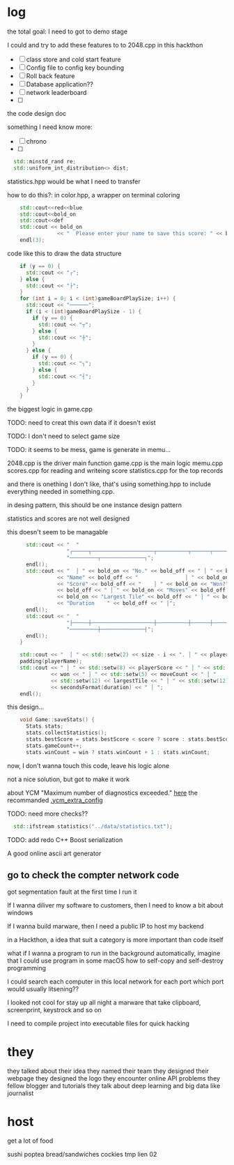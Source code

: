 log
================================================================================
the total goal: I need to got to demo stage

I could and try to add these features to to 2048.cpp in this hackthon
- [ ] class store and cold start feature
- [ ] Config file to config key bounding
- [ ] Roll back feature
- [ ] Database application??
- [ ] network leaderboard
- [ ]

the code design doc

something I need know more:
- [ ] chrono
- [ ]

```cpp
  std::minstd_rand re;
  std::uniform_int_distribution<> dist;
```

statistics.hpp would be what I need to transfer

how to do this?: in color.hpp, a wrapper on terminal coloring
```cpp
    std::cout<<red<<blue
    std::cout<<bold_on
    std::cout<<def
    std::cout << bold_on
                << "  Please enter your name to save this score: " << bold_off;
    endl(3);
```

code like this to draw the data structure
```cpp
    if (y == 0) {
      std::cout << "┌";
    } else {
      std::cout << "├";
    }
    for (int i = 0; i < (int)gameBoardPlaySize; i++) {
      std::cout << "──────";
      if (i < (int)gameBoardPlaySize - 1) {
        if (y == 0) {
          std::cout << "┬";
        } else {
          std::cout << "┼";
        }
      } else {
        if (y == 0) {
          std::cout << "┐";
        } else {
          std::cout << "┤";
        }
      }
    }
```

the biggest logic in game.cpp

TODO:
need to creat this own data if it doesn't exist

TODO:
I don't need to select game size

TODO:
it seems to be mess, game is generate in memu...

2048.cpp is the driver main function
game.cpp is the main logic
memu.cpp
scores.cpp for reading and writeing score
statistics.cpp for the top records

and there is onething I don't like, that's
using something.hpp to include everything needed in something.cpp.

in desing pattern, this should be one instance design pattern

statistics and scores are not well designed

this doesn't seem to be managable
```cpp
      std::cout << "  "
                   "┌─────┬────────────────────┬──────────┬──────┬───────┬─────"
                   "─────────┬──────────────┐";
      endl();
      std::cout << "  │ " << bold_on << "No." << bold_off << " │ " << bold_on
                << "Name" << bold_off << "               │ " << bold_on
                << "Score" << bold_off << "    │ " << bold_on << "Won?"
                << bold_off << " │ " << bold_on << "Moves" << bold_off << " │ "
                << bold_on << "Largest Tile" << bold_off << " │ " << bold_on
                << "Duration    " << bold_off << " │";
      endl();
      std::cout << "  "
                   "├─────┼────────────────────┼──────────┼──────┼───────┼─────"
                   "─────────┼──────────────┤";
      endl();
    }

    std::cout << "  │ " << std::setw(2) << size - i << ". │ " << playerName;
    padding(playerName);
    std::cout << " │ " << std::setw(8) << playerScore << " │ " << std::setw(4)
              << won << " │ " << std::setw(5) << moveCount << " │ "
              << std::setw(12) << largestTile << " │ " << std::setw(12)
              << secondsFormat(duration) << " │ ";
    endl();
```

this design...
```cpp
    void Game::saveStats() {
      Stats stats;
      stats.collectStatistics();
      stats.bestScore = stats.bestScore < score ? score : stats.bestScore;
      stats.gameCount++;
      stats.winCount = win ? stats.winCount + 1 : stats.winCount;
```

now, I don't wanna touch this code, leave his logic alone

not a nice solution, but got to make it work

about YCM "Maximum number of diagnostics exceeded."
[here](https://github.com/theodelrieu/dotfiles/blob/master/.ycm_extra_conf.py)
the recommanded [.ycm_extra_config](https://github.com/theodelrieu/dotfiles/blob/master/.ycm_extra_conf.py)

TODO: need more checks??
```cpp
  std::ifstream statistics("../data/statistics.txt");
```

TODO: add redo
C++ Boost serialization

A good online ascii art generator

go to check the compter network code
--------------------------------------------------------------------------------

got segmentation fault at the first time I run it

If I wanna diliver my software to customers, then I need to know a bit about windows

If I wanna build marware, then I need a public IP to host my backend

in a Hackthon, a idea that suit a category is more important than code itself

what if I wanna a program to run in the background automatically, imagine that I could use program in some macOS
how to self-copy and self-destroy programming

I could search each computer in this local network for each port
which port would usually litsening??

I looked not cool for stay up all night
a marware that take clipboard, screenprint, keystrock and so on

I need to compile project into executable files for quick hacking


they
================================================================================
they talked about their idea
they named their team
they designed their webpage
they designed the logo
they encounter online API problems
they fellow blogger and tutorials
they talk about deep learning and big data like journalist

host
================================================================================

get a lot of food

sushi
poptea
bread/sandwiches
cockies
tmp lien 02
